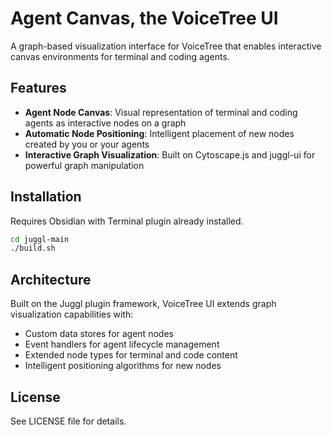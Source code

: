 # Agent Canvas, the VoiceTree UI

A graph-based visualization interface for VoiceTree that enables interactive canvas environments for terminal and coding agents.

## Features

- **Agent Node Canvas**: Visual representation of terminal and coding agents as interactive nodes on a graph
- **Automatic Node Positioning**: Intelligent placement of new nodes created by you or your agents
- **Interactive Graph Visualization**: Built on Cytoscape.js and juggl-ui for powerful graph manipulation

## Installation

Requires Obsidian with Terminal plugin already installed.

```bash
cd juggl-main
./build.sh
```

## Architecture

Built on the Juggl plugin framework, VoiceTree UI extends graph visualization capabilities with:
- Custom data stores for agent nodes
- Event handlers for agent lifecycle management  
- Extended node types for terminal and code content
- Intelligent positioning algorithms for new nodes

## License

See LICENSE file for details.